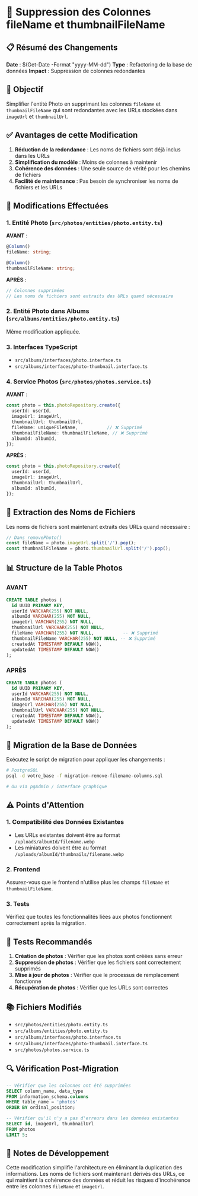 # 🔄 Suppression des Colonnes fileName et thumbnailFileName

## 📋 Résumé des Changements

**Date** : $(Get-Date -Format "yyyy-MM-dd")
**Type** : Refactoring de la base de données
**Impact** : Suppression de colonnes redondantes

## 🎯 Objectif

Simplifier l'entité Photo en supprimant les colonnes `fileName` et `thumbnailFileName` qui sont redondantes avec les URLs stockées dans `imageUrl` et `thumbnailUrl`.

## ✅ Avantages de cette Modification

1. **Réduction de la redondance** : Les noms de fichiers sont déjà inclus dans les URLs
2. **Simplification du modèle** : Moins de colonnes à maintenir
3. **Cohérence des données** : Une seule source de vérité pour les chemins de fichiers
4. **Facilité de maintenance** : Pas besoin de synchroniser les noms de fichiers et les URLs

## 🔧 Modifications Effectuées

### 1. Entité Photo (`src/photos/entities/photo.entity.ts`)
**AVANT** :
```typescript
@Column()
fileName: string;

@Column()
thumbnailFileName: string;
```

**APRÈS** :
```typescript
// Colonnes supprimées
// Les noms de fichiers sont extraits des URLs quand nécessaire
```

### 2. Entité Photo dans Albums (`src/albums/entities/photo.entity.ts`)
Même modification appliquée.

### 3. Interfaces TypeScript
- `src/albums/interfaces/photo.interface.ts`
- `src/albums/interfaces/photo-thumbnail.interface.ts`

### 4. Service Photos (`src/photos/photos.service.ts`)
**AVANT** :
```typescript
const photo = this.photoRepository.create({
  userId: userId,
  imageUrl: imageUrl,
  thumbnailUrl: thumbnailUrl,
  fileName: uniqueFileName,           // ❌ Supprimé
  thumbnailFileName: thumbnailFileName, // ❌ Supprimé
  albumId: albumId,
});
```

**APRÈS** :
```typescript
const photo = this.photoRepository.create({
  userId: userId,
  imageUrl: imageUrl,
  thumbnailUrl: thumbnailUrl,
  albumId: albumId,
});
```

## 🔄 Extraction des Noms de Fichiers

Les noms de fichiers sont maintenant extraits des URLs quand nécessaire :

```typescript
// Dans removePhoto()
const fileName = photo.imageUrl.split('/').pop();
const thumbnailFileName = photo.thumbnailUrl.split('/').pop();
```

## 📊 Structure de la Table Photos

### AVANT
```sql
CREATE TABLE photos (
  id UUID PRIMARY KEY,
  userId VARCHAR(255) NOT NULL,
  albumId VARCHAR(255) NOT NULL,
  imageUrl VARCHAR(255) NOT NULL,
  thumbnailUrl VARCHAR(255) NOT NULL,
  fileName VARCHAR(255) NOT NULL,           -- ❌ Supprimé
  thumbnailFileName VARCHAR(255) NOT NULL, -- ❌ Supprimé
  createdAt TIMESTAMP DEFAULT NOW(),
  updatedAt TIMESTAMP DEFAULT NOW()
);
```

### APRÈS
```sql
CREATE TABLE photos (
  id UUID PRIMARY KEY,
  userId VARCHAR(255) NOT NULL,
  albumId VARCHAR(255) NOT NULL,
  imageUrl VARCHAR(255) NOT NULL,
  thumbnailUrl VARCHAR(255) NOT NULL,
  createdAt TIMESTAMP DEFAULT NOW(),
  updatedAt TIMESTAMP DEFAULT NOW()
);
```

## 🚀 Migration de la Base de Données

Exécutez le script de migration pour appliquer les changements :

```bash
# PostgreSQL
psql -d votre_base -f migration-remove-filename-columns.sql

# Ou via pgAdmin / interface graphique
```

## ⚠️ Points d'Attention

### 1. Compatibilité des Données Existantes
- Les URLs existantes doivent être au format `/uploads/albumId/filename.webp`
- Les miniatures doivent être au format `/uploads/albumId/thumbnails/filename.webp`

### 2. Frontend
Assurez-vous que le frontend n'utilise plus les champs `fileName` et `thumbnailFileName`.

### 3. Tests
Vérifiez que toutes les fonctionnalités liées aux photos fonctionnent correctement après la migration.

## 🧪 Tests Recommandés

1. **Création de photos** : Vérifier que les photos sont créées sans erreur
2. **Suppression de photos** : Vérifier que les fichiers sont correctement supprimés
3. **Mise à jour de photos** : Vérifier que le processus de remplacement fonctionne
4. **Récupération de photos** : Vérifier que les URLs sont correctes

## 📚 Fichiers Modifiés

- `src/photos/entities/photo.entity.ts`
- `src/albums/entities/photo.entity.ts`
- `src/albums/interfaces/photo.interface.ts`
- `src/albums/interfaces/photo-thumbnail.interface.ts`
- `src/photos/photos.service.ts`

## 🔍 Vérification Post-Migration

```sql
-- Vérifier que les colonnes ont été supprimées
SELECT column_name, data_type 
FROM information_schema.columns 
WHERE table_name = 'photos' 
ORDER BY ordinal_position;

-- Vérifier qu'il n'y a pas d'erreurs dans les données existantes
SELECT id, imageUrl, thumbnailUrl 
FROM photos 
LIMIT 5;
```

## 📝 Notes de Développement

Cette modification simplifie l'architecture en éliminant la duplication des informations. Les noms de fichiers sont maintenant dérivés des URLs, ce qui maintient la cohérence des données et réduit les risques d'incohérence entre les colonnes `fileName` et `imageUrl`.
